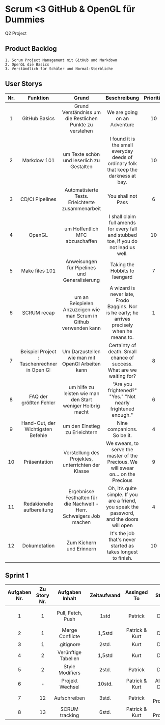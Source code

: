 # Scrum <3 GitHub & OpenGL für Dummies

Q2 Project

## Product Backlog

    1. Scrum Project Management mit GitHub und Markdown
    2. OpenGL die Basics
    3. Verständlich für Schüler und Normal-Sterbliche

## User Storys

|Nr. | Funktion | Grund | Beschreibung | Priorität | Schwierigkeit | Status | Vorausetung |
|:--:|:----:|:----:|:-----:|:----:|:---:|:--:|:--:|
|1   | GitHub Basics | Grund Verständniss um die Restlichen Punkte zu verstehen | We are going on an Adventure | 10 | 1 | in Progress | - |
|2   | Markdow 101 | um Texte schön und leserlich zu Gestalten | I found it is the small everyday deeds of ordinary folk that keep the darkness at bay. | 10 | 2 | in Progress | - |
|3   | CD/CI Pipelines | Automatisierte Tests. Erleichterte zusammenarbeit | You shall not Pass | 6 | 7 | pending | 5 |
|4   | OpenGL | um Hoffentlich MFC abzuschaffen | I shall claim full amends for every fall and stubbed toe, if you do not lead us well. | 10 | 9 | Pending | - |
|5   | Make files 101 | Anweisungen für Pipelines und Generalisierung | Taking the Hobbits to Isengard | 7 | 5 | pending | - |
|6   | SCRUM recap | um an Beispielen Anzuzeigen wie man Scrum in Github verwenden kann | A wizard is never late, Frodo Baggins. Nor is he early; he arrives precisely when he means to. | 1 | 1 | pending | - |
|7   | Beispiel Project : Taschenrechner in Open Gl | Um Darzustellen wie man mit OpenGl Arbeiten kann | Certainty of death. Small chance of success. What are we waiting for? | 8 | 10| pending | 4 |
|8   | FAQ der größten Fehler | um hilfe zu leisten wie man den Start weniger Holbrig macht | "Are you frightened?" "Yes." "Not nearly frightened enough." | 6 | 7 | pending | - |
|9   | Hand-Out, der Wichtigsten Befehle | um den Einstieg zu Erleichtern | Nine companions. So be it. | 4 | 3 | pending | - |
|10  | Präsentation | Vorstellung des Projektes, unterrichten der Klasse | We swears, to serve the master of the Precious. We will swear on… on the Precious | 9 | 2 | pending | 1, 2, 4, 5 |
|11  | Redakionelle aufbereitung | Ergebnisse Festhalten für die Nachwelt - Herr. Schwaigers Job machen | Oh, it’s quite simple. If you are a friend, you speak the password, and the doors will open | 4 | 7 | imagined | 1-9 + 12 |
|12 | Dokumetation | Zum Kichern und Erinnern | It's the job that's never started as takes longest to finish. | 10 | 0 | running alongside | **∞**|

## Sprint 1

 |Aufgaben Nr.| Zu Story Nr. | Aufgaben Inhalt | Zeitaufwand | Assinged To | Status | Definition of Done |
 |:-:|:--:|:--:|:--:|:--:|:--:|:--:|
 |1  |1 | Pull, Fetch, Push| 1std | Patrick | Done | Grundlegende online Zusammenarbeit | 
 |2  |1 | Merge Conflicte | 1,5std | Patrick & Kurt | Done | 
 |3  |1 | .gitignore | 2std. | Kurt | Done |
 |4  |2 | Verünftige Tabellen | 1,5std | Kurt | Done |
 |5  |2 | Style Modifiers | 2std. | Patrick | Done |
 |6  |- | Projekt Wechsel | 10std. | Patrick & Kurt | Almost Done |
 |7  |12| Aufschreiben | 3std. | Patrick | In Progress |
 |8  |13| SCRUM tracking | 6std. | Patrick & Kurt | In Progress |
